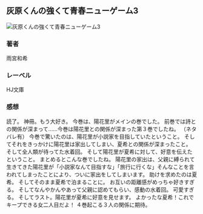 ## 灰原くんの強くて青春ニューゲーム3
![灰原くんの強くて青春ニューゲーム3](https://cdn.discordapp.com/attachments/1211570779934695494/1217824815214366784/1KBGZFVzVAq4ljMbSsAKIVCX7sztv5jRXrp76AfqVQZ8wBtI1OTlKdKH8dfksVQ.png?ex=66056ebe&is=65f2f9be&hm=bbce97de2a28bbd0af7e256a89682a24ce0f2cb321d3c3738cc3c984748dc4f8&)
### 著者
雨宮和希
### レーベル
HJ文庫
### 感想
読了。
神冊。もう大好き。
今巻は、陽花里がメインの巻でした。
前巻では詩との関係が深まって……今巻は陽花里との関係が深まった第３巻でしたね。
（ネタバレ有）
今巻で驚いたのは、陽花里が小説家を目指していたということ。
そしてそれをきっかけに陽花里は家出してしまい、夏希との関係が深まったこと。
そして全人類が待ってた水着回。
そして陽花里が夏希に対して、好意を伝えたということ。
まとめるとこんな巻でしたね。
陽花里の家出は、父親に縛られて生きてきた陽花里が「小説家なんて目指すな」「旅行に行くな」そんなことを言われてしまったことにより、ついに家出をしてしまいます。
助けを求めたのは夏希。
そしてそのまま夏希で泊まることに。
お互いの距離感がめっちゃ好きすぎる。
そしてなんやかんやあって父親に認めてもらい、感動の水着回。
可愛すぎる。
そしてラスト。陽花里が夏希に好意を見せます。
よかったな夏希！これでキープできる女二人目だよ！
４巻起こる３人の関係に期待。